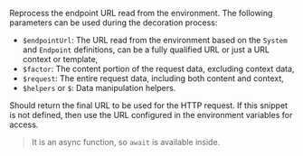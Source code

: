 Reprocess the endpoint URL read from the environment. The following parameters can be used during the decoration process:

- `$endpointUrl`: The URL read from the environment based on the `System` and `Endpoint` definitions, can be a fully qualified URL
  or just a
  URL context or template,
- `$factor`: The content portion of the request data, excluding context data,
- `$request`: The entire request data, including both content and context,
- `$helpers` or `$`: Data manipulation helpers.

Should return the final URL to be used for the HTTP request. If this snippet is not defined, then use the URL configured in
the environment variables for access.

> It is an async function, so `await` is available inside.
